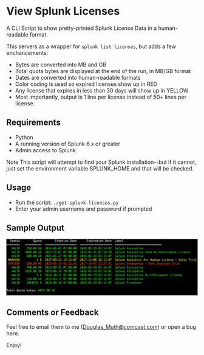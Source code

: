 
# View Splunk Licenses

A CLI Script to show pretty-printed Splunk License Data in a human-readable format.

This servers as a wrapper for `splunk list licenses`, but adds a few enchancements:

- Bytes are converted into MB and GB
- Total quota bytes are displayed at the end of the run, in MB/GB format
- Dates are converted into human-readable formats
- Color coding is used so expired licenses show up in RED
- Any license that expires in less than 30 days will show up in YELLOW
- Most importantly, output is 1 line per license instead of 50+ lines per license.


## Requirements

- Python
- A running version of Splunk 6.x or greater
- Admin access to Splunk

Note This script will attempt to find your Splunk installation--but if it cannot,
just set the environment variable SPLUNK_HOME and that will be checked.


## Usage

- Run the script: `./get-splunk-licenses.py`
- Enter your admin username and password if prompted


## Sample Output

<img src="./img/splunk-license-info.png" />


## Comments or Feedback

Feel free to email them to me (Douglas_Muth@comcast.com) or open a bug here.

Enjoy!


